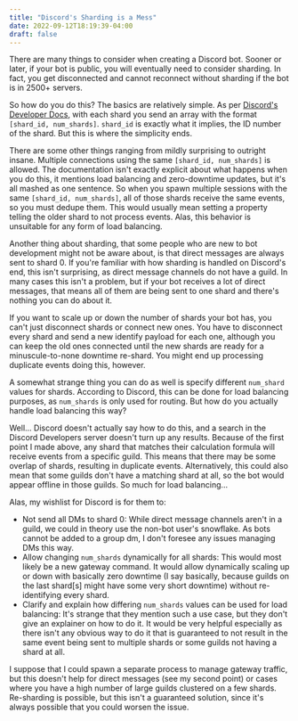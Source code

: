 ```yaml
---
title: "Discord's Sharding is a Mess"
date: 2022-09-12T18:19:39-04:00
draft: false
---
```


There are many things to consider when creating a Discord bot. Sooner or later, if your bot is
public, you will eventually need to consider sharding. In fact, you get disconnected and cannot
reconnect without sharding if the bot is in 2500+ servers.

So how do you do this? The basics are relatively simple. As per
[Discord's Developer Docs](https://discord.com/developers/docs/topics/gateway#sharding),
with each shard you send an array with the format `[shard_id, num_shards]`. `shard_id` is exactly
what it implies, the ID number of the shard. But this is where the simplicity ends.

There are some other things ranging from mildly surprising to outright insane. Multiple
connections using the same `[shard_id, num_shards]` is allowed. The documentation isn't exactly
explicit about what happens when you do this, it mentions load balancing and zero-downtime updates,
but it's all mashed as one sentence. So when you spawn multiple sessions with the same
`[shard_id, num_shards]`, all of those shards receive the same events, so you must dedupe them.
This would usually mean setting a property telling the older shard to not process events. Alas,
this behavior is unsuitable for any form of load balancing.

Another thing about sharding, that some people who are new to bot development might not be aware
about, is that direct messages are always sent to shard 0. If you're familiar with how sharding is
handled on Discord's end, this isn't surprising, as direct message channels do not have a guild.
In many cases this isn't a problem, but if your bot receives a lot of direct messages, that means
all of them are being sent to one shard and there's nothing you can do about it.

If you want to scale up or down the number of shards your bot has, you can't just disconnect shards
or connect new ones. You have to disconnect every shard and send a new identify payload for each
one, although you can keep the old ones connected until the new shards are ready for a
minuscule-to-none downtime re-shard. You might end up processing duplicate events doing this,
however.

A somewhat strange thing you can do as well is specify different `num_shard` values for shards.
According to Discord, this can be done for load balancing purposes, as `num_shards` is only used
for routing. But how do you actually handle load balancing this way?

Well... Discord doesn't actually say how to do this, and a search in the Discord Developers server
doesn't turn up any results. Because of the first point I made above, any shard that matches their
calculation formula will receive events from a specific guild. This means that there may be some
overlap of shards, resulting in duplicate events. Alternatively, this could also mean that some
guilds don't have a matching shard at all, so the bot would appear offline in those guilds. So much
for load balancing...

Alas, my wishlist for Discord is for them to:

- Not send all DMs to shard 0: While direct message channels aren't in a guild, we could in theory
use the non-bot user's snowflake. As bots cannot be added to a group dm, I don't foresee any issues
managing DMs this way.
- Allow changing `num_shards` dynamically for all shards: This would most likely be a new gateway
command. It would allow dynamically scaling up or down with basically zero downtime (I say
basically, because guilds on the last shard[s] might have some very short downtime) without
re-identifying every shard.
- Clarify and explain how differing `num_shards` values can be used for load balancing: It's
strange that they mention such a use case, but they don't give an explainer on how to do it. It
would be very helpful especially as there isn't any obvious way to do it that is guaranteed to not
result in the same event being sent to multiple shards or some guilds not having a shard at all.

I suppose that I could spawn a separate process to manage gateway traffic, but this doesn't help
for direct messages (see my second point) or cases where you have a high number of large guilds
clustered on a few shards. Re-sharding is possible, but this isn't a guaranteed solution, since
it's always possible that you could worsen the issue.
